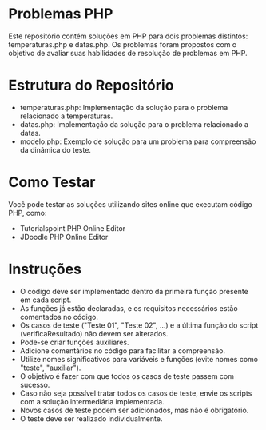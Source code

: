 # Problemas PHP
Este repositório contém soluções em PHP para dois problemas distintos: temperaturas.php e datas.php. Os problemas foram propostos com o objetivo de avaliar suas habilidades de resolução de problemas em PHP.

# Estrutura do Repositório
 - temperaturas.php: Implementação da solução para o problema relacionado a temperaturas.
 - datas.php: Implementação da solução para o problema relacionado a datas.
 - modelo.php: Exemplo de solução para um problema para compreensão da dinâmica do teste.

# Como Testar
Você pode testar as soluções utilizando sites online que executam código PHP, como:
 * Tutorialspoint PHP Online Editor
 * JDoodle PHP Online Editor

# Instruções
- O código deve ser implementado dentro da primeira função presente em cada script.
- As funções já estão declaradas, e os requisitos necessários estão comentados no código.
- Os casos de teste ("Teste 01", "Teste 02", ...) e a última função do script (verificaResultado) não devem ser alterados.
- Pode-se criar funções auxiliares.
- Adicione comentários no código para facilitar a compreensão.
- Utilize nomes significativos para variáveis e funções (evite nomes como "teste", "auxiliar").
- O objetivo é fazer com que todos os casos de teste passem com sucesso.
- Caso não seja possível tratar todos os casos de teste, envie os scripts com a solução intermediária implementada.
- Novos casos de teste podem ser adicionados, mas não é obrigatório.
- O teste deve ser realizado individualmente.
